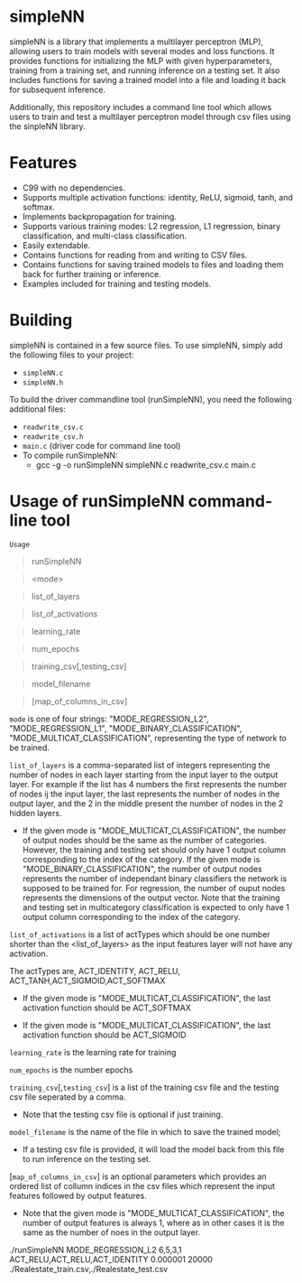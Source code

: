 # simpleNN
simpleNN is a library that implements a multilayer perceptron (MLP), allowing users to train models with several modes and loss functions. It provides functions for initializing the MLP with given hyperparameters, training from a training set, and running inference on a testing set. It also includes functions for saving a trained model into a file and loading it back for subsequent inference.

Additionally, this repository includes a command line tool which allows users to train and test a multilayer perceptron model through csv files using the sinpleNN library.

# Features
- C99 with no dependencies.
- Supports multiple activation functions: identity, ReLU, sigmoid, tanh, and softmax.
- Implements backpropagation for training.
- Supports various training modes: L2 regression, L1 regression, binary classification, and multi-class classification.
- Easily extendable.
- Contains functions for reading from and writing to CSV files.
- Contains functions for saving trained models to files and loading them back for further training or inference.
- Examples included for training and testing models.

# Building

simpleNN is contained in a few source files. To use simpleNN, simply add the following files to your project:
- `simpleNN.c`
- `simpleNN.h`

To build the driver commandline tool (runSimpleNN), you need the following additional files:
- `readwrite_csv.c`
- `readwrite_csv.h`
- `main.c` (driver code for command line tool)
- To compile runSimpleNN:
  -   gcc -g -o  runSimpleNN simpleNN.c readwrite_csv.c main.c
  
# Usage of runSimpleNN command-line tool

`Usage`

>runSimpleNN

>&lt;mode&gt;

>list_of_layers

>list_of_activations

>learning_rate

>num_epochs

>training_csv[,testing_csv]

>model_filename

>[map_of_columns_in_csv]



`mode` is one of four strings: "MODE_REGRESSION_L2", "MODE_REGRESSION_L1", "MODE_BINARY_CLASSIFICATION", "MODE_MULTICAT_CLASSIFICATION", representing the type of network to be trained.

`list_of_layers` is a comma-separated list of integers representing the number of nodes in each layer starting from the input layer to the output layer. For example if the list has 4 numbers the first represents the number of nodes ij the input layer, the last represents the number of nodes in the output layer, and the 2 in the middle present the number of nodes in the 2 hidden layers. 

- If the given mode is "MODE_MULTICAT_CLASSIFICATION", the number of output nodes should be the same as the number of categories. However, the training and testing set should only have 1 output column corresponding to the index of the category. If the given mode is "MODE_BINARY_CLASSIFICATION", the number of output nodes represents the number of independant binary classifiers the network is supposed to be trained for. For regression, the number of ouput nodes represents the dimensions of the output vector. Note that the training and testing set in multicategory classification is expected to only have 1 output column corresponding to the index of the category.

`list_of_activations` is a list of actTypes which should be one number shorter than the <list_of_layers> as the input features layer will not have any activation.

  The actTypes are, ACT_IDENTITY, ACT_RELU, ACT_TANH,ACT_SIGMOID,ACT_SOFTMAX
  
  - If the given mode is "MODE_MULTICAT_CLASSIFICATION", the last activation function should be ACT_SOFTMAX
  
  - If the given mode is "MODE_MULTICAT_CLASSIFICATION", the last activation function should be ACT_SIGMOID

`learning_rate` is the learning rate for training

`num_epochs` is the number epochs

`training_csv`[,`testing_csv`] is a list of the training csv file and the testing csv file seperated by a comma. 

  - Note that the testing csv file is optional if just training.

`model_filename` is the name of the file in which to save the trained model; 

  - If a testing csv file is provided, it will load the model back from this file to run inference on the testing set.

[`map_of_columns_in_csv`] is an optional parameters which provides an ordered list of collumn indices in the csv files which represent the input features followed by output features.
  - Note that the given mode is "MODE_MULTICAT_CLASSIFICATION", the number of output features is always 1, where as in other cases it is the same as the number of noes in the output layer.


  ./runSimpleNN MODE_REGRESSION_L2 6,5,3,1 ACT_RELU,ACT_RELU,ACT_IDENTITY 0.000001 20000 ./Realestate_train.csv,./Realestate_test.csv






